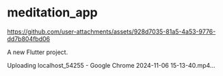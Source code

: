 # meditation_app

https://github.com/user-attachments/assets/928d7035-81a5-4a53-9776-dd7b804fbd06

A new Flutter project.

Uploading localhost_54255 - Google Chrome 2024-11-06 15-13-40.mp4…
